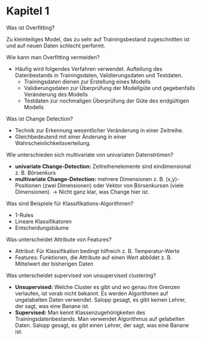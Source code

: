 # Kapitel 1

Was ist Overfitting?

Zu kleinteiliges Model, das zu sehr auf Trainingsbestand zugeschnitten ist und auf neuen Daten schlecht performt.

Wie kann man Overfitting vermeiden?

* Häufig wird folgendes Verfahren verwendet. Aufteilung des Datenbestands in Trainingsdaten, Validierungsdaten und Testdaten.
  * Trainingsdaten dienen zur Erstellung eines Modells
  * Validierungsdaten zur Überprüfung der Modellgüte und gegebenfalls Veränderung des Modells
  * Testdaten zur nochmaligen Überprüfung der Güte des endgültigen Modells

Was ist Change Detection?

* Technik zur Erkennung wesentlicher Veränderung in einer Zeitreihe.
* Gleichbedeutend mit einer Änderung in einer Wahrscheinlichkeitsverteilung.

Wie unterschieden sich multivariate von univariaten Datenströmen?

* **univariate Change-Detection:** Zeitreihenelemente sind eindimensional z. B. Börsenkurs
* **multivariate Change-Detection:** mehrere Dimensionen z. B. \(x,y\)-Positionen \(zwei Dimensionen\) oder Vektor von Börsenkursen \(viele Dimensionen\). -&gt; Nicht ganz klar, was Change hier ist.

Was sind Beispiele für Klassifikations-Algorithmen?

* 1-Rules
* Lineare Klassifikatoren
* Entscheidungsbäume

Was unterscheidet Attribute von Features?

* Attribut: Für Klassifikation bedingt hilfreich z. B. Temperatur-Werte
* Features: Funktionen, die Attribute auf einen Wert abbildet z. B. Mittelwert der bisherigen Daten

Was unterscheidet supervised von unsupervised clustering?

* **Unsupervised:** Welche Cluster es gibt und wo genau ihre Grenzen verlaufen, ist vorab nicht bekannt. Es werden Algorithmen auf ungelabelten Daten verwendet. Salopp gesagt, es gibt keinen Lehrer, der sagt, was eine Banane ist.
* **Supervised:** Man kennt Klassenzugehörigkeiten des Trainingsdatenbestands. Man verwendet Algorithmus auf gelabelten Daten. Salopp gesagt, es gibt einen Lehrer, der sagt, was eine Banane ist.

